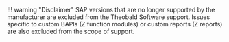 
!!! warning  "Disclaimer"
	SAP versions that are no longer supported by the manufacturer are excluded from the Theobald Software support.
	Issues specific to custom BAPIs (Z function modules) or custom reports (Z reports) are also excluded from the scope of support.
